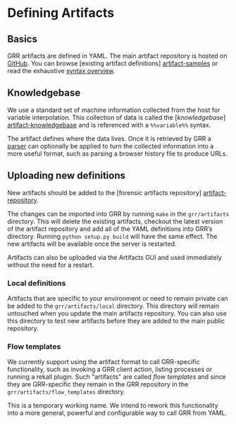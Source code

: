 # Defining Artifacts

## Basics

GRR artifacts are defined in YAML. The main artifact repository is hosted on
[GitHub][artifact-repository]. You can browse [existing artifact definitions]
[artifact-samples] or read the exhaustive [syntax overview][artifact-syntax].

## Knowledgebase

We use a standard set of machine information collected from the host for
variable interpolation. This collection of data is called the [*knowledgebase*]
[artifact-knowledgebase] and is referenced with a `%%variable%%` syntax.

The artifact defines where the data lives. Once it is retrieved by GRR a
[parser][artifact-parsers] can optionally be applied to turn the collected
information into a more useful format, such as parsing a browser history file
to produce URLs.

## Uploading new definitions

New artifacts should be added to the [forensic artifacts repository]
[artifact-repository].

The changes can be imported into GRR by running `make` in the `grr/artifacts`
directory. This will delete the existing artifacts, checkout the latest version
of the artifact repository and add all of the YAML definitions into GRR’s
directory. Running `python setup.py build` will have the same effect. The new
artifacts will be available once the server is restarted.

Artifacts can also be uploaded via the Artifacts GUI and used immediately
without the need for a restart.

### Local definitions

Artifacts that are specific to your environment or need to remain private can be
added to the `grr/artifacts/local` directory. This directory will remain
untouched when you update the main artifacts repository. You can also use this
directory to test new artifacts before they are added to the main public
repository.

### Flow templates

We currently support using the artifact format to call GRR-specific
functionality, such as invoking a GRR client action, listing processes or
running a rekall plugin. Such "artifacts" are called *flow templates* and since
they are GRR-specific they remain in the GRR repository in the
`grr/artifacts/flow_templates` directory.

This is a temporary working name. We intend to rework this functionality into a
more general, powerful and configurable way to call GRR from YAML.

[artifact-repository]: https://github.com/ForensicArtifacts/artifacts
[artifact-samples]: https://github.com/ForensicArtifacts/artifacts/tree/master/data
[artifact-syntax]: https://github.com/ForensicArtifacts/artifacts/blob/master/docs/Artifacts%20definition%20format%20and%20style%20guide.asciidoc
[artifact-knowledgebase]: https://github.com/google/grr/blob/master/grr/proto/knowledge_base.proto
[artifact-parsers]: https://github.com/google/grr/tree/master/grr/parsers
